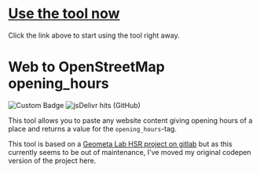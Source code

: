 # <a href="https://www.webmapping.cyou/WebToOSMOH/" target="_blank">Use the tool now</a>

Click the link above to start using the tool right away.

# Web to OpenStreetMap opening_hours

![Custom Badge](https://img.shields.io/badge/dynamic/json?color=%233866af&label=no.%20of%20conversions&query=%24.value&url=https%3A%2F%2Fapi.countapi.xyz%2Fget%2Fosm-de-telegram%2Fwebtoosmoh-usage&style=for-the-badge)
![jsDelivr hits (GitHub)](https://img.shields.io/jsdelivr/gh/hm/OSM-de/WebToOSMOH?style=for-the-badge)

This tool allows you to paste any website content giving opening hours of a place and returns a value for the `opening_hours`-tag.

This tool is based on a [Geometa Lab HSR project on gitlab](https://gitlab.com/geometalab/web-to-osm-opening-hours/blob/master/README.md) but as this currently seems to be out of maintenance, I've moved my original codepen version of the project here.
